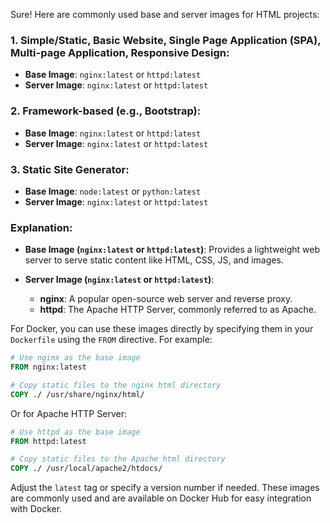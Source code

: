 Sure! Here are commonly used base and server images for HTML projects:

### 1. Simple/Static, Basic Website, Single Page Application (SPA), Multi-page Application, Responsive Design:

- **Base Image**: `nginx:latest` or `httpd:latest`
- **Server Image**: `nginx:latest` or `httpd:latest`

### 2. Framework-based (e.g., Bootstrap):

- **Base Image**: `nginx:latest` or `httpd:latest`
- **Server Image**: `nginx:latest` or `httpd:latest`

### 3. Static Site Generator:

- **Base Image**: `node:latest` or `python:latest`
- **Server Image**: `nginx:latest` or `httpd:latest`

### Explanation:

- **Base Image (`nginx:latest` or `httpd:latest`)**: Provides a lightweight web server to serve static content like HTML, CSS, JS, and images.
  
- **Server Image (`nginx:latest` or `httpd:latest`)**: 
  - **nginx**: A popular open-source web server and reverse proxy.
  - **httpd**: The Apache HTTP Server, commonly referred to as Apache.

For Docker, you can use these images directly by specifying them in your `Dockerfile` using the `FROM` directive. For example:

```Dockerfile
# Use nginx as the base image
FROM nginx:latest

# Copy static files to the nginx html directory
COPY ./ /usr/share/nginx/html/
```

Or for Apache HTTP Server:

```Dockerfile
# Use httpd as the base image
FROM httpd:latest

# Copy static files to the Apache html directory
COPY ./ /usr/local/apache2/htdocs/
```

Adjust the `latest` tag or specify a version number if needed. These images are commonly used and are available on Docker Hub for easy integration with Docker.